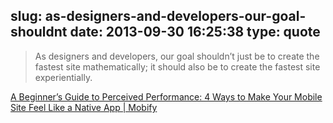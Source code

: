slug: as-designers-and-developers-our-goal-shouldnt
date: 2013-09-30 16:25:38
type: quote
---

> As designers and developers, our goal shouldn’t just be to create the fastest site mathematically; it should also be to create the fastest site experientially.

[A Beginner’s Guide to Perceived Performance: 4 Ways to Make Your Mobile Site Feel Like a Native App | Mobify](http://www.mobify.com/blog/beginners-guide-to-perceived-performance/)
